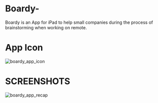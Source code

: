 # Boardy-
Boardy is an App for iPad to help small companies during the process of brainstorming when working on remote.


# App Icon

![boardy_app_icon](https://github.com/user-attachments/assets/41a5051c-0d4e-42e0-8813-6ff6b01521f9)


# SCREENSHOTS

![boardy_app_recap](https://github.com/user-attachments/assets/cf0154e8-54b8-435d-a6fa-60ccc94914fe)
